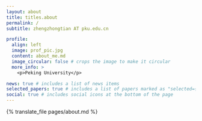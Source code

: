```yaml
---
layout: about
title: titles.about
permalink: /
subtitle: zhengzhongtian AT pku.edu.cn

profile:
  align: left
  image: prof_pic.jpg
  content: about_me.md
  image_circular: false # crops the image to make it circular
  more_info: >
    <p>Peking University</p>

news: true # includes a list of news items
selected_papers: true # includes a list of papers marked as "selected={true}"
social: true # includes social icons at the bottom of the page
---
```


{% translate_file pages/about.md %}
